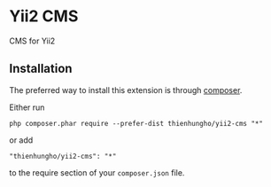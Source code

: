 Yii2 CMS
====================
CMS for Yii2

Installation
------------

The preferred way to install this extension is through [composer](http://getcomposer.org/download/).

Either run

```
php composer.phar require --prefer-dist thienhungho/yii2-cms "*"
```

or add

```
"thienhungho/yii2-cms": "*"
```

to the require section of your `composer.json` file.